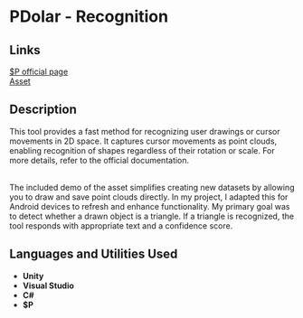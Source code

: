 <h1>PDolar - Recognition </h1>

<h2>Links </h2>

[$P official page](https://depts.washington.edu/acelab/proj/dollar/pdollar.html)  
[Asset](https://assetstore.unity.com/packages/tools/input-management/pdollar-point-cloud-gesture-recognizer-21660?srsltid=AfmBOoqRYa0X51P2_-A0aQlt4ivL9_4V2yhHYYTfZVyy5zhPaWYMaQaJ)  

<h2>Description</h2>
This tool provides a fast method for recognizing user drawings or cursor movements in 2D space. It captures cursor movements as point clouds, enabling recognition of shapes regardless of their rotation or scale. For more details, refer to the official documentation.    
<br></br>
    
The included demo of the asset simplifies creating new datasets by allowing you to draw and save point clouds directly. In my project, I adapted this for Android devices to refresh and enhance functionality. My primary goal was to detect whether a drawn object is a triangle. If a triangle is recognized, the tool responds with appropriate text and a confidence score.

<h2>Languages and Utilities Used</h2>

- <b>Unity</b>
- <b>Visual Studio</b>
- <b>C#</b>
- <b>$P</b>
